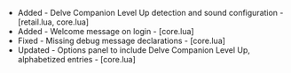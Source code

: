 - Added - Delve Companion Level Up detection and sound configuration - [retail.lua, core.lua]
- Added - Welcome message on login - [core.lua]
- Fixed - Missing debug message declarations - [core.lua]
- Updated - Options panel to include Delve Companion Level Up, alphabetized entries - [core.lua]